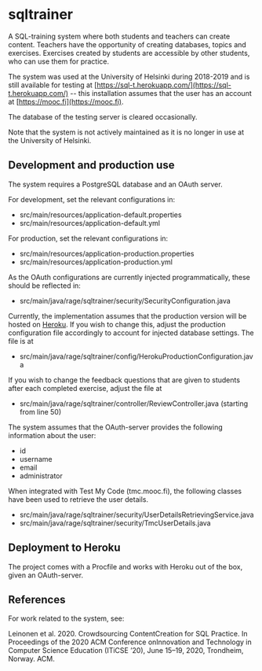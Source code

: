 # sqltrainer

A SQL-training system where both students and teachers can create content. 
Teachers have the opportunity of creating databases, topics and exercises. 
Exercises created by students are accessible by other students, who can use 
them for practice.

The system was used at the University of Helsinki during 2018-2019 and is still 
available for testing at [https://sql-t.herokuapp.com/](https://sql-t.herokuapp.com/)
-- this installation assumes that the user has an account at [https://mooc.fi](https://mooc.fi).

The database of the testing server is cleared occasionally.

Note that the system is not actively maintained as it is no longer in use at the
University of Helsinki. 


## Development and production use

The system requires a PostgreSQL database and an OAuth server. 

For development, set the relevant configurations in:

- src/main/resources/application-default.properties
- src/main/resources/application-default.yml

For production, set the relevant configurations in:

- src/main/resources/application-production.properties
- src/main/resources/application-production.yml

As the OAuth configurations are currently injected programmatically, these 
should be reflected in:

- src/main/java/rage/sqltrainer/security/SecurityConfiguration.java

Currently, the implementation assumes that the production version will be hosted
on [Heroku](https://www.heroku.com/). If you wish to change this, adjust the
production configuration file accordingly to account for injected database
settings. The file is at

- src/main/java/rage/sqltrainer/config/HerokuProductionConfiguration.java

If you wish to change the feedback questions that are given to students after
each completed exercise, adjust the file at

- src/main/java/rage/sqltrainer/controller/ReviewController.java (starting from line 50)

The system assumes that the OAuth-server provides the following information 
about the user:

- id
- username
- email
- administrator

When integrated with Test My Code (tmc.mooc.fi), the following classes have been 
used to retrieve the user details. 

- src/main/java/rage/sqltrainer/security/UserDetailsRetrievingService.java
- src/main/java/rage/sqltrainer/security/TmcUserDetails.java

## Deployment to Heroku

The project comes with a Procfile and works with Heroku out of the box, given
an OAuth-server. 

## References

For work related to the system, see:

Leinonen et al. 2020. Crowdsourcing ContentCreation for SQL Practice. In 
Proceedings of the 2020 ACM Conference onInnovation and Technology in Computer 
Science Education (ITiCSE ’20), June 15–19, 2020, Trondheim, Norway. ACM. 

